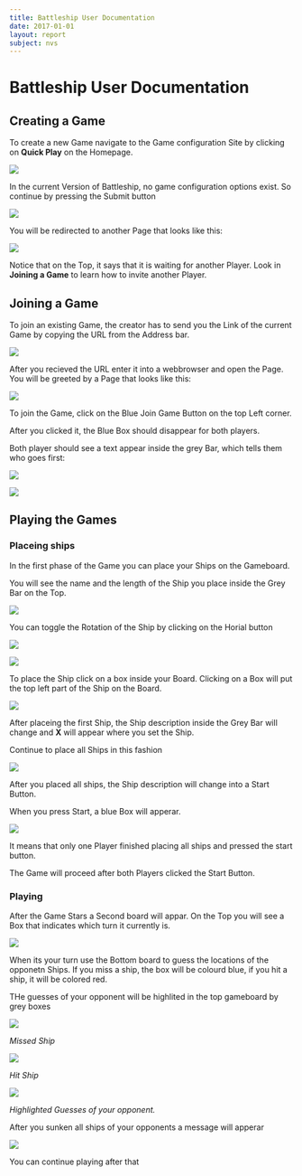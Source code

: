 ```yaml
---
title: Battleship User Documentation
date: 2017-01-01
layout: report
subject: nvs
---
```


# Battleship User Documentation

## Creating a Game

To create a new Game navigate to the Game configuration Site by clicking on **Quick Play** on the Homepage.

![](20170108_1343x331.png)

In the current Version of Battleship, no game configuration options exist. So continue by pressing the Submit button

![](20170108_1175x194.png)

You will be redirected to another Page that looks like this:

![](20170108_1200x840.png)

Notice that on the Top, it says that it is waiting for another Player. Look in **Joining a Game** to learn how to invite another Player.

## Joining a Game
To join an existing Game, the creator has to send you the Link of the current Game by copying the URL from the Address bar.

![](20170108_299x34.png)

After you recieved the URL enter it into a webbrowser and open the Page. You will be greeted by a Page that looks like this:

![](20170108_1202x874.png)

To join the Game, click on the Blue Join Game Button on the top Left corner.

After you clicked it, the Blue Box should disappear for both players.

Both player should see a text appear inside the grey Bar, which tells them who goes first:

![](20170108_1179x81.png)

![](20170108_1151x83.png)

## Playing the Games

### Placeing ships

In the first phase of the Game you can place your Ships on the Gameboard.

You will see the name and the length of the Ship you place inside the Grey Bar on the Top.

![](20170108_122x40.png)

You can toggle the Rotation of the Ship by clicking on the Horial button

![](20170108_115x49.png)

![](20170108_96x57.png)

To place the Ship click on a box inside your Board. Clicking on a Box will put the top left part of the Ship on the Board.

![](20170108_1162x715.png)


After placeing the first Ship, the Ship description inside the Grey Bar will change and **X** will appear where you set the Ship.

Continue to place all Ships in this fashion

![](20170108_1182x687.png)

After you placed all ships, the Ship description will change into a Start Button.

When you press Start, a blue Box will apperar.

![](20170108_619x69.png)

It means that only one Player finished placing all ships and pressed the start button.

The Game will proceed after both Players clicked the Start Button.

### Playing

After the Game Stars a Second board will appar. On the Top you will see a Box that indicates which turn it currently is.

![](20170108_722x931.png)


When its your turn use the Bottom board to guess the locations of the opponetn Ships. If you miss a ship, the box will be colourd blue, if you hit a ship, it will be colored red.

THe guesses of your opponent will be highlited in the top gameboard by grey boxes

![](20170108_765x592.png)

*Missed Ship*

![](20170108_773x615.png)

*Hit Ship*

![](20170108_672x615.png)

*Highlighted Guesses of your opponent.*

After you sunken all ships of your opponents a message will apperar

![](20170108_536x456.png)

You can continue playing after that

